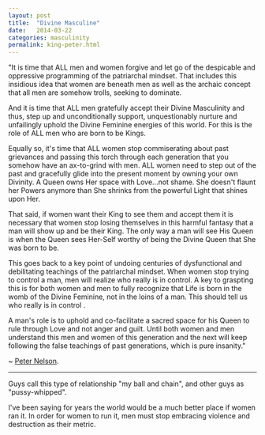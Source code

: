 ```yaml
---
layout: post
title:  "Divine Masculine"
date:   2014-03-22
categories: masculinity
permalink: king-peter.html
---
```


"It is time that ALL men and women forgive and let go of the despicable and oppressive programming of the patriarchal mindset. That includes this insidious idea that women are beneath men as well as the archaic concept that all men are somehow trolls, seeking to dominate.

And it is time that ALL men gratefully accept their Divine Masculinity and thus, step up and unconditionally support, unquestionably nurture and unfailingly uphold the Divine Feminine energies of this world. For this is the role of ALL men who are born to be Kings.

Equally so, it's time that ALL women stop commiserating about past grievances and passing this torch through each generation that you somehow have an ax-to-grind with men. ALL women need to step out of the past and gracefully glide into the present moment by owning your own Divinity. A Queen owns Her space with Love...not shame. She doesn't flaunt her Powers anymore than She shrinks from the powerful Light that shines upon Her.

That said, if women want their King to see them and accept them it is necessary that women stop losing themselves in this harmful fantasy that a man will show up and be their King. The only way a man will see His Queen is when the Queen sees Her-Self worthy of being the Divine Queen that She was born to be.

This goes back to a key point of undoing centuries of dysfunctional and debilitating teachings of the patriarchal mindset. When women stop trying to control a man, men will realize who really is in control. A key to graspting this is for both women and men to fully recognize that Life is born in the womb of the Divine Feminine, not in the loins of a man. This should tell us who really is in control .

A man's role is to uphold and co-facilitate a sacred space for his Queen to rule through Love and not anger and guilt. Until both women and men understand this men and women of this generation and the next will keep following the false teachings of past generations, which is pure insanity."

~ [Peter Nelson][petern].
<hr />
Guys call this type of relationship "my ball and chain", and other guys as "pussy-whipped".

I've been saying for years the world would be a much better place if women ran it. In order for women to run it, men must stop embracing violence and destruction as their metric.

[petern]: https://www.facebook.com/petenelsonprofile
